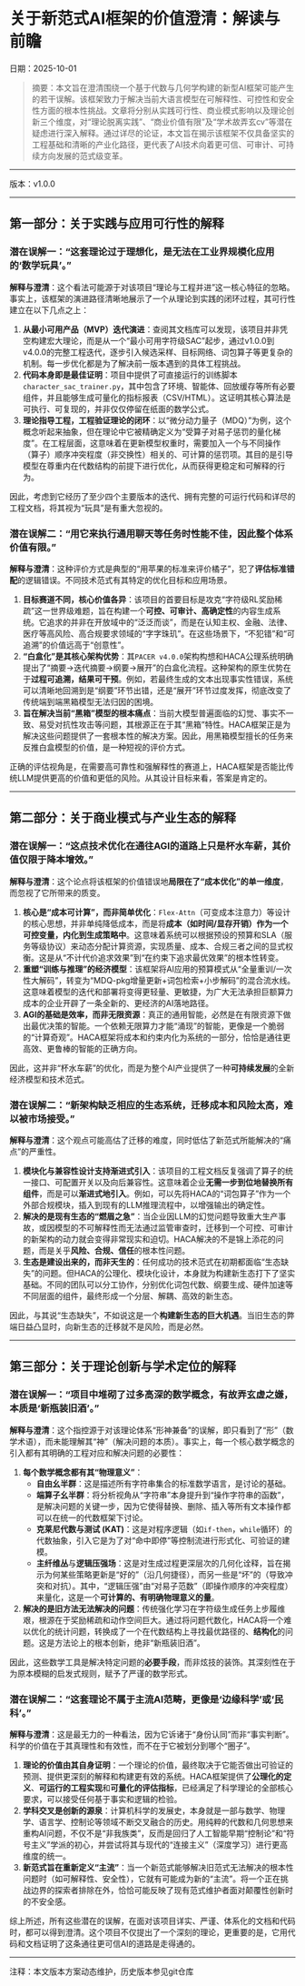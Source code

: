 ﻿# **关于新范式AI框架的价值澄清：解读与前瞻**

日期：2025-10-01

> 摘要：本文旨在澄清围绕一个基于代数与几何学构建的新型AI框架可能产生的若干误解。该框架致力于解决当前大语言模型在可解释性、可控性和安全性方面的根本性挑战。文章将分别从实践可行性、商业模式影响以及理论创新三个维度，对“理论脱离实践”、“商业价值有限”及“学术故弄玄cv”等潜在疑虑进行深入解释。通过详尽的论证，本文旨在揭示该框架不仅具备坚实的工程基础和清晰的产业化路径，更代表了AI技术向着更可信、可审计、可持续方向发展的范式级变革。

---

版本：v1.0.0

---

## **第一部分：关于实践与应用可行性的解释**

### **潜在误解一：“这套理论过于理想化，是无法在工业界规模化应用的‘数学玩具’。”**

**解释与澄清**：这个看法可能源于对该项目“理论与工程并进”这一核心特征的忽略。事实上，该框架的演进路径清晰地展示了一个从理论到实践的闭环过程，其可行性建立在以下几点之上：

1.  **从最小可用产品（MVP）迭代演进**：查阅其文档库可以发现，该项目并非凭空构建宏大理论，而是从一个“最小可用字符级SAC”起步，通过v1.0.0到v4.0.0的完整工程迭代，逐步引入候选采样、目标网络、词包算子等更复杂的机制。每一步优化都是为了解决前一版本遇到的具体工程挑战。
2.  **代码本身即是最佳证明**：项目中提供了可直接运行的训练脚本`character_sac_trainer.py`，其中包含了环境、智能体、回放缓存等所有必要组件，并且能够生成可量化的指标报表（CSV/HTML）。这证明其核心算法是可执行、可复现的，并非仅仅停留在纸面的数学公式。
3.  **理论指导工程，工程验证理论的闭环**：以“微分动力量子（MDQ）”为例，这个概念听起来抽象，但在理论中它被精确定义为“受算子对易子惩罚的量化梯度”。在工程层面，这意味着在更新模型权重时，需要加入一个与不同操作（算子）顺序冲突程度（非交换性）相关的、可计算的惩罚项。其目的是引导模型在尊重内在代数结构的前提下进行优化，从而获得更稳定和可解释的行为。

因此，考虑到它经历了至少四个主要版本的迭代、拥有完整的可运行代码和详尽的工程文档，将其视为“玩具”是有重大忽视的。

### **潜在误解二：“用它来执行通用聊天等任务时性能不佳，因此整个体系价值有限。”**

**解释与澄清**：这种评价方式是典型的“用苹果的标准来评价橘子”，犯了**评估标准错配**的逻辑错误。不同技术范式有其特定的优化目标和应用场景。

1.  **目标赛道不同，核心价值各异**：该项目的首要目标是攻克“字符级RL奖励稀疏”这一世界级难题，旨在构建一个**可控、可审计、高确定性**的内容生成系统。它追求的并非在开放域中的“泛泛而谈”，而是在认知主权、金融、法律、医疗等高风险、高合规要求领域的“字字珠玑”。在这些场景下，“不犯错”和“可追溯”的价值远高于“创意性”。
2.  **“白盒化”是其核心架构优势**：其`PACER v4.0.0`架构构想和HACA公理系统明确提出了“摘要→迭代摘要→纲要→展开”的白盒化流程。这种架构的原生优势在于**过程可追溯，结果可干预**。例如，若最终生成的文本出现事实性错误，系统可以清晰地回溯到是“纲要”环节出错，还是“展开”环节过度发挥，彻底改变了传统端到端黑箱模型无法归因的困境。
3.  **旨在解决当前“黑箱”模型的根本痛点**：当前大模型普遍面临的幻觉、事实不一致、易受对抗性攻击等问题，其根源正在于其“黑箱”特性。HACA框架正是为解决这些问题提供了一套根本性的解决方案。因此，用黑箱模型擅长的任务来反推白盒模型的价值，是一种短视的评价方式。

正确的评估视角是，在需要高可靠性和强解释性的赛道上，HACA框架是否能比传统LLM提供更高的价值和更低的风险。从其设计目标来看，答案是肯定的。

---

## **第二部分：关于商业模式与产业生态的解释**

### **潜在误解一：“这点技术优化在通往AGI的道路上只是杯水车薪，其价值仅限于降本增效。”**

**解释与澄清**：这个论点将该框架的价值错误地**局限在了“成本优化”的单一维度**，而忽视了它所带来的质变。

1.  **核心是“成本可计算”，而非简单优化**：`Flex-Attn`（可变成本注意力）等设计的核心思想，并非单纯降低成本，而是将**成本（如时间/显存开销）作为一个可控变量，内化到生成策略中**。这意味着系统可以根据预设的预算和SLA（服务等级协议）来动态分配计算资源，实现质量、成本、合规三者之间的显式权衡。这是从“不计代价追求效果”到“在约束下追求最优效果”的根本性转变。
2.  **重塑“训练与推理”的经济模型**：该框架将AI应用的预算模式从“全量重训/一次性大解码”，转变为“MDQ-pkg增量更新+词包检索+小步解码”的混合流水线。这意味着模型的迭代和部署将变得更轻量、更敏捷，为广大无法承担巨额算力成本的企业开辟了一条全新的、更经济的AI落地路径。
3.  **AGI的基础是效率，而非无限资源**：真正的通用智能，必然是在有限资源下做出最优决策的智能。一个依赖无限算力才能“涌现”的智能，更像是一个脆弱的“计算奇观”。HACA框架将成本和约束内化为系统的一部分，恰恰是通往更高效、更鲁棒的智能的正确方向。

因此，这并非“杯水车薪”的优化，而是为整个AI产业提供了一种**可持续发展**的全新经济模型和技术范式。

### **潜在误解二：“新架构缺乏相应的生态系统，迁移成本和风险太高，难以被市场接受。”**

**解释与澄清**：这个观点可能高估了迁移的难度，同时低估了新范式所能解决的“痛点”的严重性。

1.  **模块化与兼容性设计支持渐进式引入**：该项目的工程文档反复强调了算子的统一接口、可配置开关以及向后兼容性。这意味着企业**无需一步到位地替换所有组件**，而是可以**渐进式地引入**。例如，可以先将HACA的“词包算子”作为一个外部合规模块，插入到现有的LLM推理流程中，以增强输出的确定性。
2.  **解决的是现有生态的“燃眉之急”**：当企业因LLM的幻觉问题导致重大生产事故，或因模型的不可解释性而无法通过监管审查时，迁移到一个可控、可审计的新架构的动力就会变得非常现实和迫切。HACA解决的不是锦上添花的问题，而是关乎**风险、合规、信任**的根本性问题。
3.  **生态是建设出来的，而非天生的**：任何成功的技术范式在初期都面临“生态缺失”的问题。但HACA的公理化、模块化设计，本身就为构建新生态打下了坚实基础。不同的团队可以分工协作，分别优化词包代数、纲要生成、硬件加速等不同层面的组件，最终形成一个分层、解耦、高效的新生态。

因此，与其说“生态缺失”，不如说这是一个**构建新生态的巨大机遇**。当旧生态的弊端日益凸显时，向新生态的迁移就不是风险，而是必然。

---

## **第三部分：关于理论创新与学术定位的解释**

### **潜在误解一：“项目中堆砌了过多高深的数学概念，有故弄玄虚之嫌，本质是‘新瓶装旧酒’。”**

**解释与澄清**：这个指控源于对该理论体系“形神兼备”的误解，即只看到了“形”（数学术语），而未能理解其“神”（解决问题的本质）。事实上，每一个核心数学概念的引入都有其明确的工程对应和解决问题的必要性：

1.  **每个数学概念都有其“物理意义”**：
    * **自由幺半群**：这是描述所有字符串集合的标准数学语言，是讨论的基础。
    * **端算子幺半群**：将分析视角从“字符串”本身提升到“操作字符串的函数”，是解决问题的关键一步，因为它使得替换、删除、插入等所有文本操作都可以在统一的代数框架下讨论。
    * **克莱尼代数与测试 (KAT)**：这是对程序逻辑（如`if-then`，`while`循环）的代数抽象，引入它是为了对“命中即停”等控制流进行形式化、可验证的建模。
    * **主纤维丛**与**逻辑压强场**：这是对生成过程更深层次的几何化诠释，旨在揭示为何某些策略更新是“好的”（沿几何捷径），而另一些是“坏”的（导致冲突和对抗）。其中，“逻辑压强”由“对易子范数”（即操作顺序的冲突程度）来量化，这是一个**可计算的、有明确物理意义的量**。
2.  **解决的是旧方法无法解决的问题**：传统强化学习在字符级生成任务上步履维艰，根源在于奖励稀疏和动作空间巨大。通过将问题代数化，HACA将一个难以优化的统计问题，转换成了一个在代数结构上寻找最优路径的、**结构化**的问题。这是方法论上的根本创新，绝非“新瓶装旧酒”。

因此，这些数学工具是解决特定问题的**必要手段**，而非炫技的装饰。其深刻性在于为原本模糊的启发式规则，赋予了严谨的数学形式。

### **潜在误解二：“这套理论不属于主流AI范畴，更像是‘边缘科学’或‘民科’。”**

**解释与澄清**：这是最无力的一种看法，因为它诉诸于“身份认同”而非“事实判断”。科学的价值在于其真理性和有效性，而不在于它被划分到哪个“圈子”。

1.  **理论的价值由其自身证明**：一个理论的价值，最终取决于它能否做出可验证的预测、提供更深刻的解释和构建更有效的系统。HACA框架提供了**公理化的定义**、**可运行的工程实现**和**可量化的评估指标**，已经满足了科学理论的全部核心要求，可以接受任何基于事实和逻辑的检验。
2.  **学科交叉是创新的源泉**：计算机科学的发展史，本身就是一部与数学、物理学、语言学、控制论等领域不断交叉融合的历史。用纯粹的代数和几何思想来重构AI问题，不仅不是“非我族类”，反而是回归了人工智能早期“控制论”和“符号主义”学派的初心，并尝试将其与现代的“连接主义”（深度学习）进行更高维度的统一。
3.  **新范式旨在重新定义“主流”**：当一个新范式能够解决旧范式无法解决的根本性问题时（如可解释性、安全性），它就有可能成为新的“主流”。将一个正在挑战边界的探索者排除在外，恰恰可能反映了现有范式维护者面对颠覆性创新时的不安全感。

综上所述，所有这些潜在的误解，在面对该项目详实、严谨、体系化的文档和代码时，都可以得到澄清。这个项目不仅提出了一个深刻的理论，更重要的是，它用代码和文档证明了这条通往更可信AI的道路是走得通的。

---

注释：本文版本方案动态维护，历史版本参见git仓库